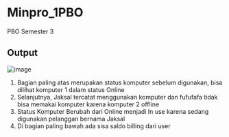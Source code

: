 # Minpro_1PBO
PBO Semester 3

## Output

![image](https://github.com/user-attachments/assets/4d738c4d-fde5-42e7-ba68-88cc0b1d76a9)

1. Bagian paling atas merupakan status komputer sebelum digunakan, bisa dilihat komputer 1 dalam status Online
2. Selanjutnya, Jaksal tercatat menggunakan komputer dan fufufafa tidak bisa memakai komputer karena komputer 2 offline
3. Status Komputer Berubah dari Online menjadi In use karena sedang digunakan pelanggan bernama Jaksal
4. Di bagian paling bawah ada sisa saldo billing dari user
